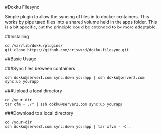 #Dokku Filesync

Simple plugin to allow the syncing of files in to docker containers.
This works by pipe tared files into a shared volume held in the apps folder.
This is a bit specific, but the principle could be extended to be more adaptable.

##Installing

    cd /var/lib/dokku/plugins/
    git clone https://github.com/crisward/dokku-filesync.git


##Basic Usage

###Sync files between containers

    ssh dokku@server1.com sync:down yourapp | ssh dokku@server2.com sync:up yourapp

###Upload a local directory

    cd /your-dir
    tar cfm - ./* | ssh dokku@server2.com sync:up yourapp

###Download to a local directory

    cd /your-dir
    ssh dokku@server2.com sync:down yourapp | tar xfvm - -C . 
